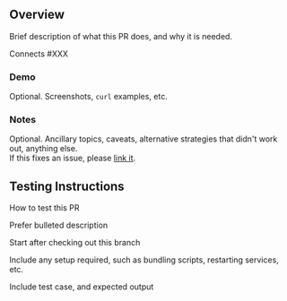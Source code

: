 ## Overview
Brief description of what this PR does, and why it is needed.

Connects #XXX

### Demo
Optional. Screenshots, `curl` examples, etc.

### Notes
Optional. Ancillary topics, caveats, alternative strategies that didn't work out, anything else.  
If this fixes an issue, please [link it](https://help.github.com/articles/autolinked-references-and-urls/). 

## Testing Instructions
How to test this PR

Prefer bulleted description

Start after checking out this branch

Include any setup required, such as bundling scripts, restarting services, etc.

Include test case, and expected output
